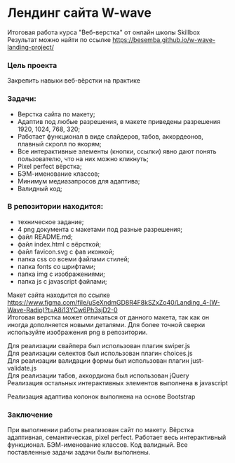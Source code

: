 # Лендинг сайта W-wave 
Итоговая работа курса "Веб-верстка" от онлайн школы Skillbox <br>
Результат можно найти по ссылке https://besemba.github.io/w-wave-landing-project/

### Цель проекта 
Закрепить навыки веб-вёрстки на практике
	
### Задачи: 
- Верстка сайта по макету;
- Адаптив под любые разрешения, в макете приведены разрешения 1920, 1024, 768, 320;
- Работает функционал в виде слайдеров, табов, аккордеонов, плавный скролл по якорям;
- Все интерактивные элементы (кнопки, ссылки) явно дают понять пользователю, что на них можно кликнуть;
- Pixel perfect вёрстка;
- БЭМ-именование классов;
- Минимум медиазапросов для адаптива;
- Валидный код;

### В репозитории находится:
- техническое задание;
- 4 png документа с макетами под разные разрешения;
- файл README.md;
- файл index.html с вёрсткой;
- файл favicon.svg с фав иконкой;
- папка css со всеми файлами стилей;
- папка fonts со шрифтами;
- папка img с изображениями;
- папка js с javascript файлами;

Макет сайта находится по ссылке https://www.figma.com/file/uSeXndmGD8R4F8kSZxZo40/Landing_4-(W-Wave-Radio)?t=A8i13YCw6Ph3sjD2-0 <br>
Итоговая верстка может отличаться от данного макета, так как он иногда дополняется новыми деталями. Для более точной сверки
используйте изображения png в репозитории.

Для реализации свайпера был использован плагин swiper.js <br>
Для реализации селектов был использован плагин choices.js <br>
Для реализации валидации формы был использован плагин just-validate.js <br>
Для реализации табов, аккордиона был использован jQuery <br>
Реализация остальных интерактивных элементов выполнена в javascript <br>

Реализация адаптива колонок выполнена на основе Bootstrap

### Заключение
При выполнении работы реализован сайт по макету. Вёрстка адаптивная, семантическая, pixel perfect. Работает весь интерактивный функционал. БЭМ-именование классов. Код валидный. Все поставленные задачи задачи были выполнены.
